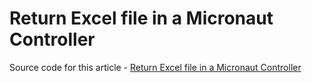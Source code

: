 # Return Excel file in a Micronaut Controller
Source code for this article - [Return Excel file in a Micronaut Controller](https://mkyong.com/micronaut/return-excel-file-in-a-micronaut-controller/)